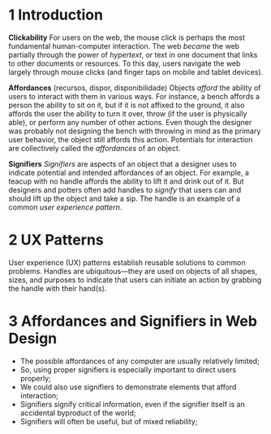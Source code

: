 # 1 Introduction

**Clickability**
For users on the web, the mouse click is perhaps the most fundamental human-computer interaction. The web _became_ the web partially through the power of _hypertext_, or text in one document that links to other documents or resources. To this day, users navigate the web largely through mouse clicks (and finger taps on mobile and tablet devices).

**Affordances** (recursos, dispor, disponibilidade)
Objects _afford_ the ability of users to interact with them in various ways. For instance, a bench affords a person the ability to sit on it, but if it is not affixed to the ground, it also affords the user the ability to turn it over, throw (if the user is physically able), or perform any number of other actions. Even though the designer was probably not designing the bench with throwing in mind as the primary user behavior, the object still affords this action. Potentials for interaction are collectively called the _affordances_ of an object.

**Signifiers**
_Signifiers_ are aspects of an object that a designer uses to indicate potential and intended affordances of an object. For example, a teacup with no handle affords the ability to lift it and drink out of it. But designers and potters often add handles to _signify_ that users can and should lift up the object and take a sip. The handle is an example of a common _user experience pattern_.

# 2 UX Patterns

User experience (UX) patterns establish reusable solutions to common problems. Handles are ubiquitous—they are used on objects of all shapes, sizes, and purposes to indicate that users can initiate an action by grabbing the handle with their hand(s).

# 3 Affordances and Signifiers in Web Design

- The possible affordances of any computer are usually relatively limited;
- So, using proper signifiers is especially important to direct users properly;
- We could also use signifiers to demonstrate elements that afford interaction;
- Signifiers signify critical information, even if the signifier itself is an accidental byproduct of the world;
- Signifiers will often be useful, but of mixed reliability;